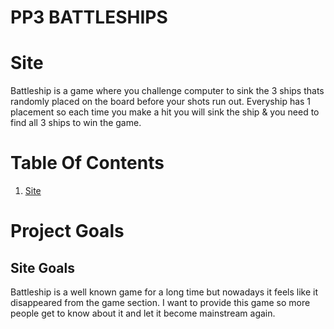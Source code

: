 # PP3 BATTLESHIPS

# Site 
Battleship is a game where you challenge computer to sink the 3 ships thats randomly placed on the board before your shots run out. Everyship has 1 placement so each time you make a hit you will sink the ship & you need to find all 3 ships to win the game.

# Table Of Contents

1. [Site](#site)



# Project Goals

## Site Goals

Battleship is a well known game for a long time but nowadays it feels like it disappeared from the game section. I want to provide this game so more people get to know about it and let it become mainstream again. 